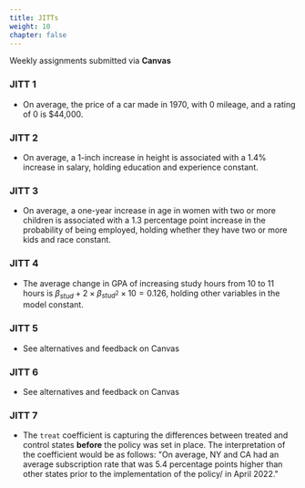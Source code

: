 ```yaml
---
title: JITTs
weight: 10
chapter: false
---
```


Weekly assignments submitted via **Canvas**

### JITT 1

- On average, the price of a car made in 1970, with 0 mileage, and a rating of 0 is $44,000.

### JITT 2

- On average, a 1-inch increase in height is associated with a 1.4% increase in salary, holding education and experience constant.

### JITT 3

- On average, a one-year increase in age in women with two or more children is associated with a 1.3 percentage point increase in the probability of being employed, holding whether they have two or more kids and race constant.


### JITT 4

- The average change in GPA of increasing study hours from 10 to 11 hours is $\beta_{stud} + 2\times\beta_{stud^2}\times10 = 0.126$, holding other variables in the model constant.

### JITT 5

- See alternatives and feedback on Canvas

### JITT 6

- See alternatives and feedback on Canvas

### JITT 7

- The `treat` coefficient is capturing the differences between treated and control states **before** the policy was set in place. The interpretation of the coefficient would be as follows: "On average, NY and CA had an average subscription rate that was 5.4 percentage points higher than other states prior to the implementation of the policy/ in April 2022."